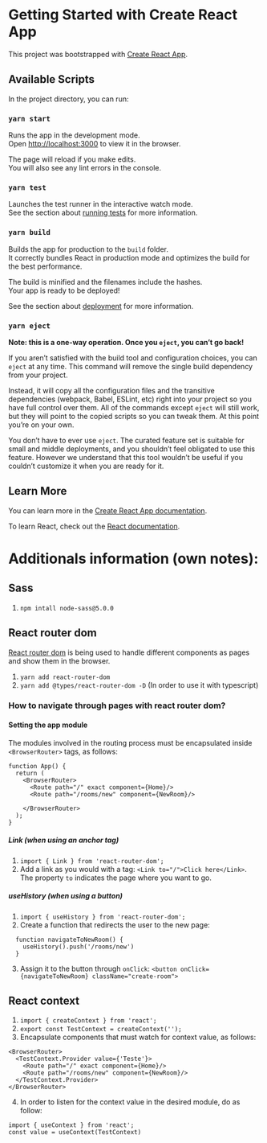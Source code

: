 # Getting Started with Create React App

This project was bootstrapped with [Create React App](https://github.com/facebook/create-react-app).

## Available Scripts

In the project directory, you can run:

### `yarn start`

Runs the app in the development mode.\
Open [http://localhost:3000](http://localhost:3000) to view it in the browser.

The page will reload if you make edits.\
You will also see any lint errors in the console.

### `yarn test`

Launches the test runner in the interactive watch mode.\
See the section about [running tests](https://facebook.github.io/create-react-app/docs/running-tests) for more information.

### `yarn build`

Builds the app for production to the `build` folder.\
It correctly bundles React in production mode and optimizes the build for the best performance.

The build is minified and the filenames include the hashes.\
Your app is ready to be deployed!

See the section about [deployment](https://facebook.github.io/create-react-app/docs/deployment) for more information.

### `yarn eject`

**Note: this is a one-way operation. Once you `eject`, you can’t go back!**

If you aren’t satisfied with the build tool and configuration choices, you can `eject` at any time. This command will remove the single build dependency from your project.

Instead, it will copy all the configuration files and the transitive dependencies (webpack, Babel, ESLint, etc) right into your project so you have full control over them. All of the commands except `eject` will still work, but they will point to the copied scripts so you can tweak them. At this point you’re on your own.

You don’t have to ever use `eject`. The curated feature set is suitable for small and middle deployments, and you shouldn’t feel obligated to use this feature. However we understand that this tool wouldn’t be useful if you couldn’t customize it when you are ready for it.

## Learn More

You can learn more in the [Create React App documentation](https://facebook.github.io/create-react-app/docs/getting-started).

To learn React, check out the [React documentation](https://reactjs.org/).


# Additionals information (own notes):
## Sass
1. `npm intall node-sass@5.0.0`

## React router dom
[React router dom](https://reactrouter.com/web/guides/quick-start) is being used to handle different components as pages and show them in the browser.
1. `yarn add react-router-dom`
2. `yarn add @types/react-router-dom -D` (In order to use it with typescript)

### How to navigate through pages with react router dom?

#### Setting the app module
The modules involved in the routing process must be encapsulated inside `<BrowserRouter>` tags, as follows:
```
function App() {
  return (
    <BrowserRouter>
      <Route path="/" exact component={Home}/>
      <Route path="/rooms/new" component={NewRoom}/>
    
    </BrowserRouter>
  );
}
```

##### Link (when using an anchor tag)
1. `import { Link } from 'react-router-dom';`
2. Add a link as you would with a <a> tag: `<Link to="/">Click here</Link>`. The property `to` indicates the page where you want to go.

##### useHistory (when using a button)
1. `import { useHistory } from 'react-router-dom';`
2. Create a function that redirects the user to the new page:
```
  function navigateToNewRoom() {
    useHistory().push('/rooms/new')
  }
```
3. Assign it to the button through `onClick`: `<button onClick={navigateToNewRoom} className="create-room">`

## React context
1. `import { createContext } from 'react';`
2. `export const TestContext = createContext('');`
3. Encapsulate components that must watch for context value, as follows:
```
<BrowserRouter>
  <TestContext.Provider value={'Teste'}>
    <Route path="/" exact component={Home}/>
    <Route path="/rooms/new" component={NewRoom}/>
  </TestContext.Provider> 
</BrowserRouter>
```
4. In order to listen for the context value in the desired module, do as follow:
```
import { useContext } from 'react';
const value = useContext(TestContext)
```